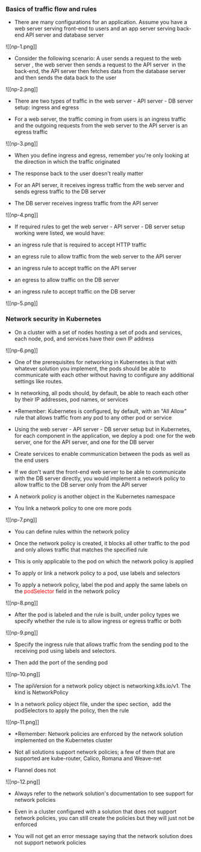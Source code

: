### Basics of traffic flow and rules

- There are many configurations for an application. Assume you have a web server serving front-end to users and an app server serving back-end API server and database server

![[np-1.png]]

- Consider the following scenario: A user sends a request to the web server , the web server then sends a request to the API server  in the back-end, the API server then fetches data from the database server and then sends the data back to the user

![[np-2.png]]

- There are two types of traffic in the web server - API server - DB server setup: ingress and egress

- For a web server, the traffic coming in from users is an ingress traffic and the outgoing requests from the web server to the API server is an egress traffic

![[np-3.png]]

- When you define ingress and egress, remember you're only looking at the direction in which the traffic originated

- The response back to the user doesn't really matter

- For an API server, it receives ingress traffic from the web server and sends egress traffic to the DB server

- The DB server receives ingress traffic from the API server

![[np-4.png]]

- If required rules to get the web server - API server - DB server setup working were listed, we would have:

- an ingress rule that is required to accept HTTP traffic
- an egress rule to allow traffic from the web server to the API server
- an ingress rule to accept traffic on the API server
- an egress to allow traffic on the DB server
- an ingress rule to accept traffic on the DB server

![[np-5.png]]

### Network security in Kubernetes

- On a cluster with a set of nodes hosting a set of pods and services, each node, pod, and services have their own IP address

![[np-6.png]]

- One of the prerequisites for networking in Kubernetes is that with whatever solution you implement, the pods should be able to communicate with each other without having to configure any additional settings like routes.

- In networking, all pods should, by default, be able to reach each other by their IP addresses, pod names, or services

- *Remember: Kubernetes is configured, by default, with an "All Allow" rule that allows traffic from any pod to any other pod or service

- Using the web server - API server - DB server setup but in Kubernetes, for each component in the application, we deploy a pod: one for the web server, one for the API server, and one for the DB server

- Create services to enable communication between the pods as well as the end users

- If we don't want the front-end web server to be able to communicate with the DB server directly, you would implement a network policy to allow traffic to the DB server only from the API server

- A network policy is another object in the Kubernetes namespace

- You link a network policy to one ore more pods

![[np-7.png]]

- You can define rules within the network policy

- Once the network policy is created, it blocks all other traffic to the pod and only allows traffic that matches the specified rule

- This is only applicable to the pod on which the network policy is applied

- To apply or link a network policy to a pod, use labels and selectors

- To apply a network policy, label the pod and apply the same labels on the <span style="color:red">podSelector</span> field in the network policy

![[np-8.png]]

- After the pod is labeled and the rule is built, under policy types we specify whether the rule is to allow ingress or egress traffic or both

![[np-9.png]]

- Specify the ingress rule that allows traffic from the sending pod to the receiving pod using labels and selectors.

- Then add the port of the sending pod

![[np-10.png]]

- The apiVersion for a network policy object is networking.k8s.io/v1. The kind is NetworkPolicy

- In a network policy object file, under the spec section,  add the podSelectors to apply the policy, then the rule

![[np-11.png]]

- *Remember: Network policies are enforced by the network solution implemented on the Kubernetes cluster

- Not all solutions support network policies; a few of them that are supported are kube-router, Calico, Romana and Weave-net

- Flannel does not

![[np-12.png]]

- Always refer to the network solution's documentation to see support for network policies

- Even in a cluster configured with a solution that does not support network policies, you can still create the policies but they will just not be enforced

- You will not get an error message saying that the network solution does not support network policies